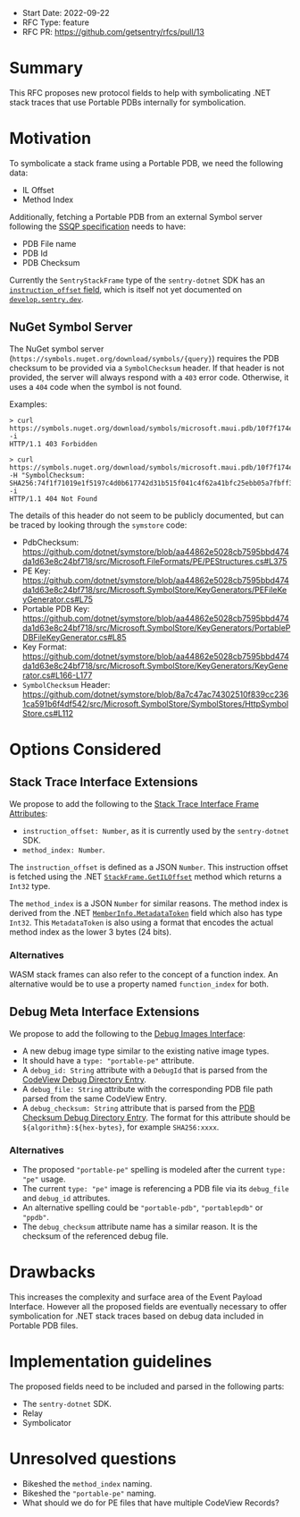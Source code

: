 - Start Date: 2022-09-22
- RFC Type: feature
- RFC PR: https://github.com/getsentry/rfcs/pull/13

# Summary

This RFC proposes new protocol fields to help with symbolicating .NET stack traces that use Portable PDBs internally for
symbolication.

# Motivation

To symbolicate a stack frame using a Portable PDB, we need the following data:

- IL Offset
- Method Index

Additionally, fetching a Portable PDB from an external Symbol server following the [SSQP specification](https://github.com/dotnet/symstore/blob/main/docs/specs/SSQP_Key_Conventions.md#portable-pdb-signature) needs to have:

- PDB File name
- PDB Id
- PDB Checksum

Currently the `SentryStackFrame` type of the `sentry-dotnet` SDK has an
[`instruction_offset` field](https://github.com/getsentry/sentry-dotnet/blob/57044ff52320c82cf1ca22cceee7125dfb9d1423/src/Sentry/SentryStackFrame.cs#L128-L135),
which is itself not yet documented on [`develop.sentry.dev`](https://develop.sentry.dev/sdk/event-payloads/stacktrace/#frame-attributes).

## NuGet Symbol Server

The NuGet symbol server (`https://symbols.nuget.org/download/symbols/{query}`) requires the PDB checksum to be provided via a `SymbolChecksum` header.
If that header is not provided, the server will always respond with a `403` error code. Otherwise, it uses a `404` code when the symbol is not found.

Examples:

```
> curl https://symbols.nuget.org/download/symbols/microsoft.maui.pdb/10f7f174e11949f587c4d0b617742d31FFFFFFFF/microsoft.maui.pdb -i
HTTP/1.1 403 Forbidden

> curl https://symbols.nuget.org/download/symbols/microsoft.maui.pdb/10f7f174e11949f587c4d0b617742d31FFFFFFFF/microsoft.maui.pdb -H "SymbolChecksum: SHA256:74f1f71019e1f5197c4d0b617742d31b515f041c4f62a41bfc25ebb05a7fbff3" -i
HTTP/1.1 404 Not Found
```

The details of this header do not seem to be publicly documented, but can be traced by looking through the `symstore` code:

- PdbChecksum: https://github.com/dotnet/symstore/blob/aa44862e5028cb7595bbd474da1d63e8c24bf718/src/Microsoft.FileFormats/PE/PEStructures.cs#L375
- PE Key: https://github.com/dotnet/symstore/blob/aa44862e5028cb7595bbd474da1d63e8c24bf718/src/Microsoft.SymbolStore/KeyGenerators/PEFileKeyGenerator.cs#L75
- Portable PDB Key: https://github.com/dotnet/symstore/blob/aa44862e5028cb7595bbd474da1d63e8c24bf718/src/Microsoft.SymbolStore/KeyGenerators/PortablePDBFileKeyGenerator.cs#L85
- Key Format: https://github.com/dotnet/symstore/blob/aa44862e5028cb7595bbd474da1d63e8c24bf718/src/Microsoft.SymbolStore/KeyGenerators/KeyGenerator.cs#L166-L177
- `SymbolChecksum` Header: https://github.com/dotnet/symstore/blob/8a7c47ac74302510f839cc2361ca591b6f4df542/src/Microsoft.SymbolStore/SymbolStores/HttpSymbolStore.cs#L112

# Options Considered

## Stack Trace Interface Extensions

We propose to add the following to the [Stack Trace Interface Frame Attributes](https://develop.sentry.dev/sdk/event-payloads/stacktrace/#frame-attributes):

- `instruction_offset: Number`, as it is currently used by the `sentry-dotnet` SDK.
- `method_index: Number`.

The `instruction_offset` is defined as a JSON `Number`.
This instruction offset is fetched using the .NET [`StackFrame.GetILOffset`](https://learn.microsoft.com/en-us/dotnet/api/system.diagnostics.stackframe.getiloffset)
method which returns a `Int32` type.

The `method_index` is a JSON `Number` for similar reasons.
The method index is derived from the .NET [`MemberInfo.MetadataToken`](https://learn.microsoft.com/en-us/dotnet/api/system.reflection.memberinfo.metadatatoken)
field which also has type `Int32`. This `MetadataToken` is also using a format that encodes the actual method index as the lower 3 bytes (24 bits).

### Alternatives

WASM stack frames can also refer to the concept of a function index. An alternative would be to use a property named `function_index` for both.

## Debug Meta Interface Extensions

We propose to add the following to the [Debug Images Interface](https://develop.sentry.dev/sdk/event-payloads/debugmeta#debug-images):

- A new debug image type similar to the existing native image types.
- It should have a `type: "portable-pe"` attribute.
- A `debug_id: String` attribute with a `DebugId` that is parsed from the [CodeView Debug Directory Entry](https://github.com/dotnet/runtime/blob/main/docs/design/specs/PE-COFF.md#codeview-debug-directory-entry-type-2).
- A `debug_file: String` attribute with the corresponding PDB file path parsed from the same CodeView Entry.
- A `debug_checksum: String` attribute that is parsed from the [PDB Checksum Debug Directory Entry](https://github.com/dotnet/runtime/blob/main/docs/design/specs/PE-COFF.md#pdb-checksum-debug-directory-entry-type-19). The format for this attribute should be `${algorithm}:${hex-bytes}`, for example `SHA256:xxxx`.

### Alternatives

- The proposed `"portable-pe"` spelling is modeled after the current `type: "pe"` usage.
- The current `type: "pe"` image is referencing a PDB file via its `debug_file` and `debug_id` attributes.
- An alternative spelling could be `"portable-pdb"`, `"portablepdb"` or `"ppdb"`.
- The `debug_checksum` attribute name has a similar reason. It is the checksum of the referenced debug file.

# Drawbacks

This increases the complexity and surface area of the Event Payload Interface. However all the proposed fields are
eventually necessary to offer symbolication for .NET stack traces based on debug data included in Portable PDB files.

# Implementation guidelines

The proposed fields need to be included and parsed in the following parts:

- The `sentry-dotnet` SDK.
- Relay
- Symbolicator

# Unresolved questions

- Bikeshed the `method_index` naming.
- Bikeshed the `"portable-pe"` naming.
- What should we do for PE files that have multiple CodeView Records?
